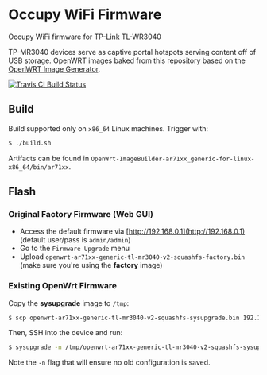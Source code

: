 # Occupy WiFi Firmware

Occupy WiFi firmware for TP-Link TL-WR3040

TP-MR3040 devices serve as captive portal hotspots serving content off of USB storage. OpenWRT images baked from this repository based on the [OpenWRT Image Generator](http://wiki.openwrt.org/doc/howto/obtain.firmware.generate).

[![Travis CI Build Status](https://travis-ci.org/occupywifi/firmware.svg)](https://travis-ci.org/occupywifi/firmware)

## Build

Build supported only on `x86_64` Linux machines. Trigger with:

```bash
$ ./build.sh
```

Artifacts can be found in `OpenWrt-ImageBuilder-ar71xx_generic-for-linux-x86_64/bin/ar71xx`.

## Flash

### Original Factory Firmware (Web GUI)

 - Access the default firmware via [http://192.168.0.1](http://192.168.0.1) (default user/pass is `admin/admin`)
 - Go to the `Firmware Upgrade` menu
 - Upload `openwrt-ar71xx-generic-tl-mr3040-v2-squashfs-factory.bin` (make sure you're using the **factory** image)

### Existing OpenWrt Firmware

Copy the **sysupgrade** image to `/tmp`:

```bash
$ scp openwrt-ar71xx-generic-tl-mr3040-v2-squashfs-sysupgrade.bin 192.168.1.1:/tmp
```

Then, SSH into the device and run:

```bash
$ sysupgrade -n /tmp/openwrt-ar71xx-generic-tl-mr3040-v2-squashfs-sysupgrade.bin
```

Note the `-n` flag that will ensure no old configuration is saved.
